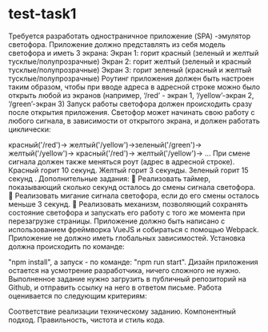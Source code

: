 # test-task1


Требуется разработать одностраничное приложение (SPA) -эмулятор светофора. Приложение должно представлять из себя модель светофора и иметь 3 экрана: Экран 1: горит красный (зеленый и желтый тусклые/полупрозрачные) Экран 2: горит желтый (зеленый и красный тусклые/полупрозрачные) Экран 3: горит зеленый (красный и желтый тусклые/полупрозрачные) Роутинг приложения должен быть настроен таким образом, чтобы при вводе адреса в адресной строке можно было открыть любой из экранов (например, ‘/red’ - экран 1, ‘/yellow’-экран 2, ‘/green’-экран 3) Запуск работы светофора должен происходить сразу после открытия приложения. Светофор может начинать свою работу с любого сигнала, в зависимости от открытого экрана, и должен работать циклически:

красный('/red')-> желтый('/yellow')->зеленый('/green')-> желтый('/yellow')-> красный('/red')-> желтый('/yellow')-> ... При смене сигнала должен также меняться роут (адрес в адресной строке). Красный горит 10 секунд. Желтый горит 3 секунды. Зеленый горит 15 секунд . Дополнительные задания:  Реализовать таймер, показывающий сколько секунд осталось до смены сигнала светофора.  Реализовать мигание сигнала светофора, если до его смены осталось меньше 3 секунд.  Реализовать механизм, позволяющий сохранять состояние светофора и запускать его работу с того же момента при перезагрузке страницы. Приложение должно быть написано с использованием фреймворка VueJS и собираться с помощью Webpack. Приложение не должно иметь глобальных зависимостей. Установка должна происходить по команде:

"npm install", а запуск - по команде: "npm run start". Дизайн приложения остается на усмотрение разработчика, ничего сложного не нужно. Выполненное задание нужно загрузить в публичный репозиторий на Github, и отправить ссылку на него в ответом письме. Работа оценивается по следующим критериям:

Соответствие реализации техническому заданию.
Компонентный подход.
Правильность, чистота и стиль кода.
